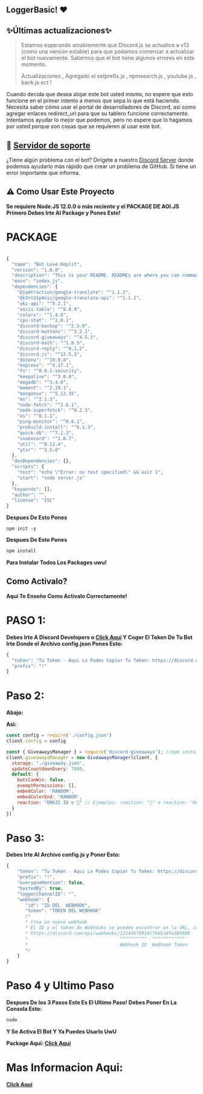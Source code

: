## LoggerBasic! ❤ 

## ✨Últimas actualizaciones✨

> Estamos esperando amablemente que Discord.js se actualice a v13 (como una versión estable) para que podamos comenzar a actualizar el bot nuevamente. Sabemos que el bot tiene algunos errores en este momento.
>
> Actualizaciones , Agregado el setprefix.js , npmsearch.js  , youtube.js , bank.js ect !

Cuando decida que desea alojar este bot usted mismo, no espere que esto funcione en el primer intento a menos que sepa lo que está haciendo. Necesita saber cómo usar el portal de desarrolladores de Discord, así como agregar enlaces redirect_uri para que su tablero funcione correctamente. Intentamos ayudar lo mejor que podemos, pero no espere que lo hagamos por usted porque son cosas que se requieren al usar este bot.

## 📝 [Servidor de soporte](https://discord.gg/TvBXwYbW4y)

¿Tiene algún problema con el bot? Dirígete a nuestro [Discord Server](https://discord.gg/TvBXwYbW4y) donde podemos ayudarlo más rápido que crear un problema de GitHub. Si tiene un error importante que informa.

## ⚠ Como Usar Este Proyecto
**Se requiere Node.JS 12.0.0 o más reciente y el PACKAGE DE AOI.JS**
**Primero Debes Irte Al Package y Pones Esto!**

# PACKAGE
```javascript

{
  "name": "Bot-Love.Replit",
  "version": "1.0.0",
  "description": "This is your README. READMEs are where you can communicate what your project is and how to use it.",
  "main": "index.js",
  "dependencies": {
    "@iamtraction/google-translate": "^1.1.2",
    "@k3rn31p4nic/google-translate-api": "^1.1.1",
    "aki-api": "^5.2.1",
    "ascii-table": "^0.0.9",
    "colors": "^1.4.0",
    "cpu-stat": "^2.0.1",
    "discord-backup": "^2.5.0",
    "discord-buttons": "^3.2.1",
    "discord-giveaways": "^4.5.1",
    "discord-math": "^1.0.5",
    "discord-reply": "^0.1.2",
    "discord.js": "^12.5.3",
    "dotenv": "^10.0.0",
    "express": "^4.17.1",
    "fs": "^0.0.1-security",
    "keepalive": "^3.0.0",
    "megadb": "^3.4.0",
    "moment": "^2.29.1",
    "mongoose": "^5.12.15",
    "ms": "^2.1.3",
    "node-fetch": "^2.6.1",
    "node-superfetch": "^0.2.3",
    "os": "^0.1.1",
    "ping-monitor": "^0.6.1",
    "prebuild-install": "^6.1.3",
    "quick.db": "^7.1.3",
    "snakecord": "^1.0.7",
    "util": "^0.12.4",
    "ytsr": "^3.5.0"
  },
  "devDependencies": {},
  "scripts": {
    "test": "echo \"Error: no test specified\" && exit 1",
    "start": "node server.js"
  },
  "keywords": [],
  "author": "",
  "license": "ISC"
}
```

**Despues De Esto Pones**

```text
npm init -y
```
**Despues De Esto Pones**

```javascript
npm install
```
**Para Instalar Todos Los Packages uwu!**

## Como Activalo?
**Aqui Te Enseño Como Activalo Correctamente!**

# PASO 1:
**Debes Irte A Discord Developers o [Click Aqui](https://discord.com/developers/applications/clientid/bot) Y Coger El Token De Tu Bot Irte Donde el Archivo config.json Pones Esto:**

  ```javascript
{
    "token": "Tu Token - Aqui Lo Podes Copiar Tu Token: https://discord.com/developers/applications/clientid/bot",
    "prefix": "!"
}
  ```
  
# Paso 2:

**Abajo:**

**Asi:**

```javascript
const config = require('./config.json')
client.config = config

const { GiveawaysManager } = require('discord-giveaways'); //npm install discord-giveaways
client.giveawaysManager = new GiveawaysManager(client, {
  storage: "./giveaway.json",
  updateCountdownEvery: 7000,
  default: {
    botsCanWin: false,
    exemptPermissions: [],
    embedColor: 'RANDOM',
    embedColorEnd: 'RANDOM',
    reaction: "EMOJI ID o 🎉" // Ejemplos: reaction: "🎉" o reaction: "862087087209054239" - ID Del Emoji Personalizado
  }
})
```

# Paso 3:
**Debes Irte Al Archivo config.js y Poner Esto:**

```javascript
{
    "token": "Tu Token - Aqui Lo Podes Copiar Tu Token: https://discord.com/developers/applications/clientid/bot",
    "prefix": "!",
    "everyoneMention": false,
    "hostedBy": true,
    "loggerChannelID": "",
    "webhook": {
       "id": "ID DEL  WEBHOOK",
       "token": "TOKEN DEL WEBHOOK"
       /*
       * Crea un nuevo webhook
       * El ID y el token de Webhooks se pueden encontrar en la URL, cuando solicita esa URL o en el cuerpo de la respuesta.
       * https://discord.com/api/webhooks/12345678910/T0kEn0fw3Bh00K
       *                                  ^^^^^^^^^^  ^^^^^^^^^^^^
       *                                  Webhook ID  Webhook Token
       */
    } 
}
```

# Paso 4 y Ultimo Paso

**Despues De los 3 Pasos Este Es El Ultimo Paso!**
**Debes Poner En La Consola Esto:**

```javascript
node .
```
**Y Se Activa El Bot Y  Ya Puedes Usarlo UwU**

**Package Aqui: [**Click Aqui**](https://github.com/AahhsSjsj/LoggerBasic#package)**

# Mas Informacion Aqui:

**[Click Aqui](https://github.com/AahhsSjsj/LoggerBasic#-ejecuta-los-proyectos)**
